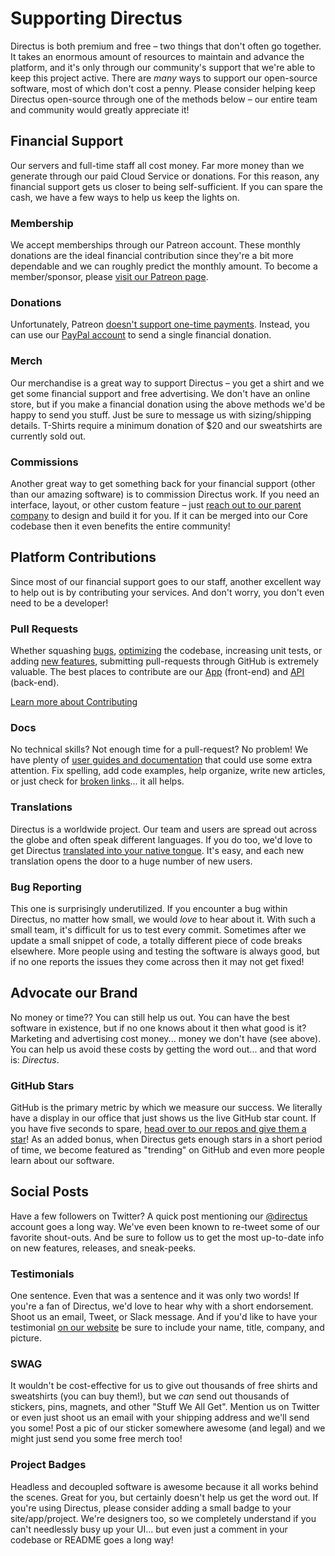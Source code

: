 # Supporting Directus

Directus is both premium and free – two things that don't often go together. It takes an enormous amount of resources to maintain and advance the platform, and it's only through our community's support that we're able to keep this project active. There are _many_ ways to support our open-source software, most of which don't cost a penny. Please consider helping keep Directus open-source through one of the methods below – our entire team and community would greatly appreciate it!

## Financial Support

Our servers and full-time staff all cost money. Far more money than we generate through our paid Cloud Service or donations. For this reason, any financial support gets us closer to being self-sufficient. If you can spare the cash, we have a few ways to help us keep the lights on.

### Membership

We accept memberships through our Patreon account. These monthly donations are the ideal financial contribution since  they're a bit more dependable and we can roughly predict the monthly amount. To become a member/sponsor, please [visit our Patreon page](https://www.patreon.com/directus).

### Donations

Unfortunately, Patreon [doesn't support one-time payments](https://patreon.zendesk.com/hc/en-us/articles/204606215-Can-I-make-a-one-time-payment). Instead, you can use our [PayPal account](https://paypal.me/supportdirectus) to send a single financial donation.

### Merch

Our merchandise is a great way to support Directus – you get a shirt and we get some financial support and free advertising. We don't have an online store, but if you make a financial donation using the above methods we'd be happy to send you stuff. Just be sure to message us with sizing/shipping details. T-Shirts require a minimum donation of $20 and our sweatshirts are currently sold out.

### Commissions

Another great way to get something back for your financial support (other than our amazing software) is to commission Directus work. If you need an interface, layout, or other custom feature – just [reach out to our parent company](mailto:contact@rngr.org?subject=Directus+Commission+Inquiry) to design and build it for you. If it can be merged into our Core codebase then it even benefits the entire community!

## Platform Contributions

Since most of our financial support goes to our staff, another excellent way to help out is by contributing your services. And don't worry, you don't even need to be a developer!

### Pull Requests

Whether squashing [bugs](https://github.com/directus/app/issues?q=is%3Aopen+is%3Aissue+label%3Abug), [optimizing](https://github.com/directus/app/issues?q=is%3Aopen+is%3Aissue+label%3Aoptimization) the codebase, increasing unit tests, or adding [new features](https://github.com/directus/app/issues?q=is%3Aopen+is%3Aissue+label%3Aenhancement), submitting pull-requests through GitHub is extremely valuable. The best places to contribute are our [App](https://github.com/directus/app) (front-end) and [API](https://github.com/directus/api) (back-end).

[Learn more about Contributing](#)

### Docs

No technical skills? Not enough time for a pull-request? No problem! We have plenty of [user guides and documentation](https://docs.directus.io/) that could use some extra attention. Fix spelling, add code examples, help organize, write new articles, or just check for [broken links](#)... it all helps.

### Translations

Directus is a worldwide project. Our team and users are spread out across the globe and often speak different languages. If you do too, we'd love to get Directus [translated into your native tongue](https://github.com/directus/directus/issues/1203). It's easy, and each new translation opens the door to a huge number of new users.

### Bug Reporting

This one is surprisingly underutilized. If you encounter a bug within Directus, no matter how small, we would _love_ to hear about it. With such a small team, it's difficult for us to test every commit. Sometimes after we update a small snippet of code, a totally different piece of code breaks elsewhere. More people using and testing the software is always good, but if no one reports the issues they come across then it may not get fixed!

## Advocate our Brand

No money or time?? You can still help us out. You can have the best software in existence, but if no one knows about it then what good is it? Marketing and advertising cost money... money we don't have (see above). You can help us avoid these costs by getting the word out... and that word is: _Directus_.

### GitHub Stars

GitHub is the primary metric by which we measure our success. We literally have a display in our office that just shows us the live GitHub star count. If you have five seconds to spare, [head over to our repos and give them a star](https://github.com/directus/directus)! As an added bonus, when Directus gets enough stars in a short period of time, we become featured as "trending" on GitHub and even more people learn about our software.

## Social Posts

Have a few followers on Twitter? A quick post mentioning our [@directus](https://twitter.com/directus) account goes a long way. We've even been known to re-tweet some of our favorite shout-outs. And be sure to follow us to get the most up-to-date info on new features, releases, and sneak-peeks.

### Testimonials

One sentence. Even that was a sentence and it was only two words! If you're a fan of Directus, we'd love to hear why with a short endorsement. Shoot us an email, Tweet, or Slack message. And if you'd like to have your testimonial [on our website](https://directus.io/#testimonials) be sure to include your name, title, company, and picture.

### SWAG

It wouldn't be cost-effective for us to give out thousands of free shirts and sweatshirts (you can buy them!), but we _can_ send out thousands of stickers, pins, magnets, and other "Stuff We All Get". Mention us on Twitter or even just shoot us an email with your shipping address and we'll send you some! Post a pic of our sticker somewhere awesome (and legal) and we might just send you some free merch too!

### Project Badges

Headless and decoupled software is awesome because it all works behind the scenes. Great for you, but certainly doesn't help us get the word out. If you're using Directus, please consider adding a small badge to your site/app/project. We're designers too, so we completely understand if you can't needlessly busy up your UI... but even just a comment in your codebase or README goes a long way!